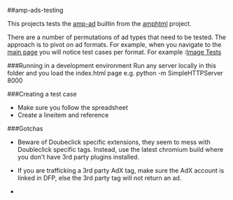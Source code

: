 ##amp-ads-testing

This projects tests the [amp-ad](https://github.com/ampproject/amphtml/blob/master/builtins/amp-ad.md) builtin from the [amphtml](https://github.com/ampproject/amphtml) project.

There are a number of permutations of ad types that need to be tested. The approach is to pivot on ad formats. For example, when you navigate to the [main page](http://htmlpreview.github.io/?https://github.com/jasti/amp-ads-testing/blob/master/index.html) you will notice test cases per format. For example :[Image Tests](http://htmlpreview.github.io/?https://github.com/jasti/amp-ads-testing/blob/master/image.amp.html)


###Running in a development environment
Run any server locally in this folder and you load the index.html page
e.g. python -m SimpleHTTPServer 8000

###Creating a test case
* Make sure you follow the spreadsheet
* Create a lineitem and reference 

###Gotchas
* Beware of Doubeclick specific extensions, they seem to mess with Doubleclick specific tags. Instead, use the latest chromium build where you don't have 3rd party plugins installed.

* If you are trafficking a 3rd party AdX tag, make sure the AdX account is linked in DFP, else the 3rd party tag will not return an ad.

* 

